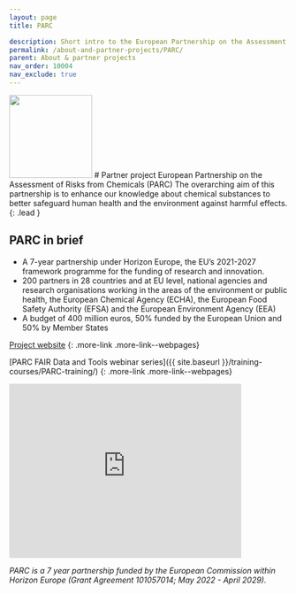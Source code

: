 ```yaml
---
layout: page
title: PARC

description: Short intro to the European Partnership on the Assessment of Risks from Chemicals (PARC)
permalink: /about-and-partner-projects/PARC/
parent: About & partner projects
nav_order: 10004
nav_exclude: true
---
```

<img src="{{ site.baseurl }}/images/logos/PARC.png" width="150" class="image--right"/>
#  Partner project European Partnership on the Assessment of Risks from Chemicals (PARC)
The overarching aim of this partnership is to enhance our knowledge about chemical substances to better safeguard human health and the environment against harmful effects. 
{: .lead }

## PARC in brief
- A 7-year partnership under Horizon Europe, the EU’s 2021-2027 framework programme for the funding of research and innovation.
- 200 partners in 28 countries and at EU level, national agencies and research organisations working in the areas of the environment or public health, the European Chemical Agency (ECHA), the European Food Safety Authority (EFSA) and the European Environment Agency (EEA)
- A budget of 400 million euros, 50% funded by the European Union and 50% by Member States

[Project website](https://www.anses.fr/en/content/european-partnership-assessment-risks-chemicals-parc)
{: .more-link .more-link--webpages}

[PARC FAIR Data and Tools webinar series]({{ site.baseurl }}/training-courses/PARC-training/)
{: .more-link .more-link--webpages}

<iframe width="420" height="315" src="https://www.youtube.com/embed/4x8WhhzPtS4" frameborder="0" allowfullscreen="allowfullscreen">&nbsp;</iframe>

_PARC is a 7 year partnership funded by the European Commission within Horizon Europe (Grant Agreement 101057014; May 2022 - April 2029)._

